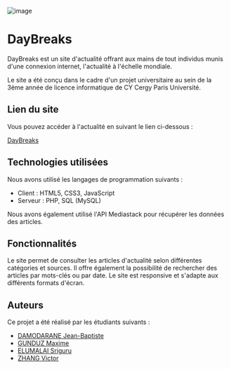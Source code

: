![image](https://user-images.githubusercontent.com/91695685/194394729-5ab0010b-cb2d-4054-a1c9-2268d4efdd5f.png)

# DayBreaks

DayBreaks est un site d'actualité offrant aux mains de tout individus munis d'une connexion internet, l'actualité à l'échelle mondiale.

Le site a été conçu dans le cadre d'un projet universitaire au sein de la 3ème année de licence informatique de CY Cergy Paris Université.

## Lien du site

Vous pouvez accéder à l'actualité en suivant le lien ci-dessous :

[DayBreaks](https://daybreak.alwaysdata.net)

## Technologies utilisées

Nous avons utilisé les langages de programmation suivants :

- Client : HTML5, CSS3, JavaScript
- Serveur : PHP, SQL (MySQL)

Nous avons également utilisé l'API Mediastack pour récupérer les données des articles.

## Fonctionnalités

Le site permet de consulter les articles d'actualité selon différentes catégories et sources. Il offre également la possibilité de rechercher des articles par mots-clés ou par date. Le site est responsive et s'adapte aux différents formats d'écran.

## Auteurs

Ce projet a été réalisé par les étudiants suivants :

- [DAMODARANE Jean-Baptiste](https://github.com/JeanBaptiste02) 
- [GUNDUZ Maxime](https://github.com/MaximeZiyaGunduz)
- [ELUMALAI Sriguru](https://github.com/Sriguru95)
- [ZHANG Victor](https://github.com/Seed4616)

